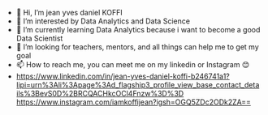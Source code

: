 - 👋 Hi, I’m jean yves daniel KOFFI 
- 👀 I’m interested by Data Analytics and Data Science
- 🌱 I’m currently learning Data Analytics because i want to become a good Data Scientist
- 💞️ I’m looking for teachers, mentors, and all things can help me to get my goal
- 📫 How to reach me, you can meet me on my linkedin or Instagram 😊
- https://www.linkedin.com/in/jean-yves-daniel-koffi-b246741a1?lipi=urn%3Ali%3Apage%3Ad_flagship3_profile_view_base_contact_details%3BevS0D%2BRCQACHkcOCl4Fnzw%3D%3D
https://www.instagram.com/iamkoffijean?igsh=OGQ5ZDc2ODk2ZA==
<!---
IamKOFFI/IamKOFFI is a ✨ special ✨ repository because its `README.md` (this file) appears on your GitHub profile.
You can click the Preview link to take a look at your changes.
--->
